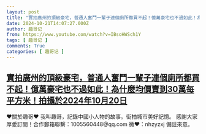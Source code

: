 ```yaml
---
layout: post
title: "實拍廣州的頂級豪宅，普通人奮鬥一輩子連個廁所都買不起！億萬豪宅也不過如此！為什麼均價賣到30萬每平方米！拍攝於2024年10月20日"
date: 2024-10-21T14:07:27.000Z
author: 趣哥记
from: https://www.youtube.com/watch?v=IBsoHWSch1Y
tags: [ 趣哥记 ]
comments: True
categories: [ 趣哥记 ]
---
```

<!--1729519647000-->
[實拍廣州的頂級豪宅，普通人奮鬥一輩子連個廁所都買不起！億萬豪宅也不過如此！為什麼均價賣到30萬每平方米！拍攝於2024年10月20日](https://www.youtube.com/watch?v=IBsoHWSch1Y)
------

<div>
♥關於趣哥♥  我叫趣哥，記錄中國小人物的故事。街拍城市美好記憶。  感謝大家厚愛訂閱！合作郵箱聯繫：1005560448@qq.com 微❤：nhzyzxj 備註來意。
</div>
